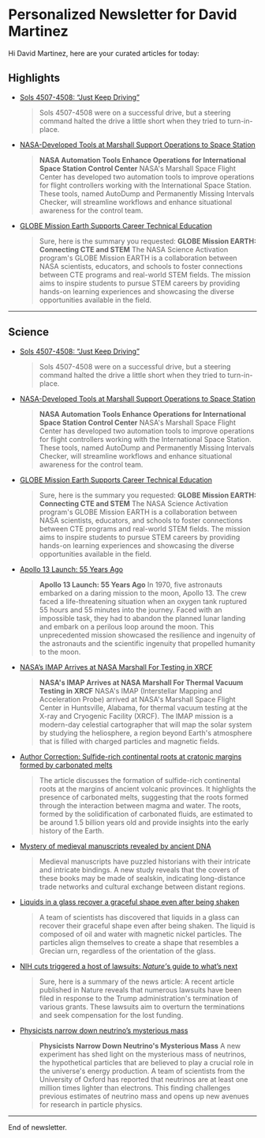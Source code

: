 # Personalized Newsletter for David Martinez

Hi David Martinez, here are your curated articles for today:

## Highlights

- [Sols 4507-4508: “Just Keep Driving”](https://science.nasa.gov/blog/sols-4507-4508-just-keep-driving/)
  > Sols 4507-4508 were on a successful drive, but a steering command halted the drive a little short when they tried to
turn-in-place.

- [NASA-Developed Tools at Marshall Support Operations to Space Station](https://www.nasa.gov/centers-and-facilities/marshall/nasa-developed-tools-at-marshall-support-operations-to-station/)
  > **NASA Automation Tools Enhance Operations for International Space Station Control Center**  NASA's Marshall Space
Flight Center has developed two automation tools to improve operations for flight controllers working with the
International Space Station. These tools, named AutoDump and Permanently Missing Intervals Checker, will streamline
workflows and enhance situational awareness for the control team.

- [GLOBE Mission Earth Supports Career Technical Education](https://science.nasa.gov/learning-resources/science-activation/globe-mission-earth-supports-career-technical-education/)
  > Sure, here is the summary you requested:  **GLOBE Mission EARTH: Connecting CTE and STEM**  The NASA Science Activation
program's GLOBE Mission EARTH is a collaboration between NASA scientists, educators, and schools to foster connections
between CTE programs and real-world STEM fields. The mission aims to inspire students to pursue STEM careers by
providing hands-on learning experiences and showcasing the diverse opportunities available in the field.

---

## Science

- [Sols 4507-4508: “Just Keep Driving”](https://science.nasa.gov/blog/sols-4507-4508-just-keep-driving/)
  > Sols 4507-4508 were on a successful drive, but a steering command halted the drive a little short when they tried to
turn-in-place.

- [NASA-Developed Tools at Marshall Support Operations to Space Station](https://www.nasa.gov/centers-and-facilities/marshall/nasa-developed-tools-at-marshall-support-operations-to-station/)
  > **NASA Automation Tools Enhance Operations for International Space Station Control Center**  NASA's Marshall Space
Flight Center has developed two automation tools to improve operations for flight controllers working with the
International Space Station. These tools, named AutoDump and Permanently Missing Intervals Checker, will streamline
workflows and enhance situational awareness for the control team.

- [GLOBE Mission Earth Supports Career Technical Education](https://science.nasa.gov/learning-resources/science-activation/globe-mission-earth-supports-career-technical-education/)
  > Sure, here is the summary you requested:  **GLOBE Mission EARTH: Connecting CTE and STEM**  The NASA Science Activation
program's GLOBE Mission EARTH is a collaboration between NASA scientists, educators, and schools to foster connections
between CTE programs and real-world STEM fields. The mission aims to inspire students to pursue STEM careers by
providing hands-on learning experiences and showcasing the diverse opportunities available in the field.

- [Apollo 13 Launch: 55 Years Ago](https://www.nasa.gov/image-article/apollo-13-launch-55-years-ago/)
  > **Apollo 13 Launch: 55 Years Ago**  In 1970, five astronauts embarked on a daring mission to the moon, Apollo 13. The
crew faced a life-threatening situation when an oxygen tank ruptured 55 hours and 55 minutes into the journey. Faced
with an impossible task, they had to abandon the planned lunar landing and embark on a perilous loop around the moon.
This unprecedented mission showcased the resilience and ingenuity of the astronauts and the scientific ingenuity that
propelled humanity to the moon.

- [NASA’s IMAP Arrives at NASA Marshall For Testing in XRCF](https://www.nasa.gov/centers-and-facilities/marshall/nasas-imap-arrives-at-nasa-marshall-for-testing-in-xrcf/)
  > **NASA's IMAP Arrives at NASA Marshall For Thermal Vacuum Testing in XRCF**  NASA's IMAP (Interstellar Mapping and
Acceleration Probe) arrived at NASA's Marshall Space Flight Center in Huntsville, Alabama, for thermal vacuum testing at
the X-ray and Cryogenic Facility (XRCF). The IMAP mission is a modern-day celestial cartographer that will map the solar
system by studying the heliosphere, a region beyond Earth's atmosphere that is filled with charged particles and
magnetic fields.

- [Author Correction: Sulfide-rich continental roots at cratonic margins formed by carbonated melts](https://www.nature.com/articles/s41586-025-08911-5)
  > The article discusses the formation of sulfide-rich continental roots at the margins of
ancient volcanic provinces. It highlights the presence of carbonated melts, suggesting that the roots formed through the
interaction between magma and water. The roots, formed by the solidification of carbonated fluids, are estimated to be
around 1.5 billion years old and provide insights into the early history of the Earth.

- [Mystery of medieval manuscripts revealed by ancient DNA](https://www.nature.com/articles/d41586-025-01108-w)
  > Medieval manuscripts have puzzled historians with their intricate and intricate bindings. A
new study reveals that the covers of these books may be made of sealskin, indicating long-distance trade networks and
cultural exchange between distant regions.

- [Liquids in a glass recover a graceful shape even after being shaken](https://www.nature.com/articles/d41586-025-01109-9)
  > A team of scientists has discovered that liquids in a glass can recover their graceful shape
even after being shaken. The liquid is composed of oil and water with magnetic nickel particles. The particles align
themselves to create a shape that resembles a Grecian urn, regardless of the orientation of the glass.

- [NIH cuts triggered a host of lawsuits: <i>Nature’</i>s guide to what’s next](https://www.nature.com/articles/d41586-025-01192-y)
  > Sure, here is a summary of the news article:  A recent article published in Nature reveals that numerous lawsuits have
been filed in response to the Trump administration's termination of various grants. These lawsuits aim to overturn the
terminations and seek compensation for the lost funding.

- [Physicists narrow down neutrino’s mysterious mass](https://www.nature.com/articles/d41586-025-01157-1)
  > **Physicists Narrow Down Neutrino's Mysterious Mass**  A new experiment has shed light on the mysterious mass of
neutrinos, the hypothetical particles that are believed to play a crucial role in the universe's energy production. A
team of scientists from the University of Oxford has reported that neutrinos are at least one million times lighter than
electrons. This finding challenges previous estimates of neutrino mass and opens up new avenues for research in particle
physics.


---
End of newsletter.
